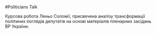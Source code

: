 #Politicians Talk

Курсова робота Леньо Соломії, присвячена аналізу 
трансформації політиних поглядів депутатів на основі 
матеріалів пленарних засідань ВР України.
